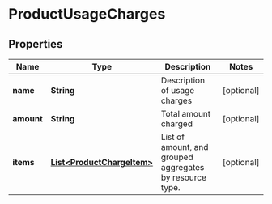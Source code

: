 

# ProductUsageCharges


## Properties

| Name | Type | Description | Notes |
|------------ | ------------- | ------------- | -------------|
|**name** | **String** | Description of usage charges |  [optional] |
|**amount** | **String** | Total amount charged |  [optional] |
|**items** | [**List&lt;ProductChargeItem&gt;**](ProductChargeItem.md) | List of amount, and grouped aggregates by resource type. |  [optional] |



